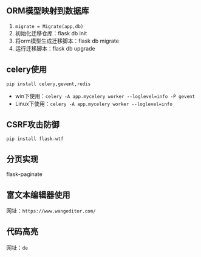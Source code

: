 ## ORM模型映射到数据库
1. `migrate = Migrate(app,db)`
2. 初始化迁移仓库：flask db init
3. 将orm模型生成迁移脚本：flask db migrate
4. 运行迁移脚本：flask db upgrade

## celery使用
`pip install celery,gevent,redis
`
- win下使用：`celery -A app.mycelery worker --loglevel=info -P gevent`
- Linux下使用：`celery -A app.mycelery worker --loglevel=info`

## CSRF攻击防御
`pip install flask-wtf`

## 分页实现
flask-paginate

## 富文本编辑器使用
网址：`https://www.wangeditor.com/`

## 代码高亮
网址：`de`
